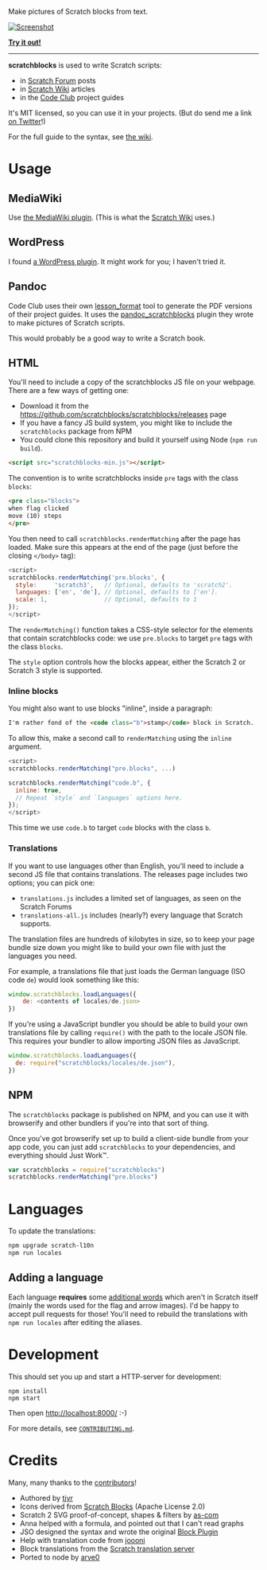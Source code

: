 Make pictures of Scratch blocks from text.

[![Screenshot](http://scratchblocks.github.io/screenshot.png)](<https://scratchblocks.github.io/#when%20flag%20clicked%0Aclear%0Aforever%0Apen%20down%0Aif%20%3C%3Cmouse%20down%3F%3E%20and%20%3Ctouching%20%5Bmouse-pointer%20v%5D%3F%3E%3E%20then%0Aswitch%20costume%20to%20%5Bbutton%20v%5D%0Aelse%0Aadd%20(x%20position)%20to%20%5Blist%20v%5D%0Aend%0Amove%20(foo)%20steps%0Aturn%20ccw%20(9)%20degrees>)

**[Try it out!](http://scratchblocks.github.io/)**

---

**scratchblocks** is used to write Scratch scripts:

- in [Scratch Forum](http://scratch.mit.edu/discuss/topic/14772/) posts
- in [Scratch Wiki](http://wiki.scratch.mit.edu/wiki/Block_Plugin) articles
- in the [Code Club](https://www.codeclub.org.uk) project guides

It's MIT licensed, so you can use it in your projects.
(But do send me a link [on Twitter](http://twitter.com/blob8108)!)

For the full guide to the syntax, see [the wiki](http://wiki.scratch.mit.edu/wiki/Block_Plugin/Syntax).

# Usage

## MediaWiki

Use [the MediaWiki plugin](https://github.com/tjvr/wiki-scratchblocks).
(This is what the [Scratch Wiki](http://wiki.scratch.mit.edu/wiki/Block_Plugin) uses.)

## WordPress

I found [a WordPress plugin](https://github.com/tkc49/scratchblocks-for-wp).
It might work for you; I haven't tried it.

## Pandoc

Code Club uses their own [lesson_format](https://github.com/CodeClub/lesson_format) tool to generate the PDF versions of their project guides.
It uses the [pandoc_scratchblocks](https://github.com/CodeClub/pandoc_scratchblocks) plugin they wrote to make pictures of Scratch scripts.

This would probably be a good way to write a Scratch book.

## HTML

You'll need to include a copy of the scratchblocks JS file on your webpage.
There are a few ways of getting one:

- Download it from the <https://github.com/scratchblocks/scratchblocks/releases> page
- If you have a fancy JS build system, you might like to include the `scratchblocks` package from NPM
- You could clone this repository and build it yourself using Node (`npm run build`).

```html
<script src="scratchblocks-min.js"></script>
```

The convention is to write scratchblocks inside `pre` tags with the class `blocks`:

```html
<pre class="blocks">
when flag clicked
move (10) steps
</pre>
```

You then need to call `scratchblocks.renderMatching` after the page has loaded.
Make sure this appears at the end of the page (just before the closing `</body>` tag):

```js
<script>
scratchblocks.renderMatching('pre.blocks', {
  style:     'scratch3',   // Optional, defaults to 'scratch2'.
  languages: ['en', 'de'], // Optional, defaults to ['en'].
  scale: 1,                // Optional, defaults to 1
});
</script>
```

The `renderMatching()` function takes a CSS-style selector for the elements that contain scratchblocks code: we use `pre.blocks` to target `pre` tags with the class `blocks`.

The `style` option controls how the blocks appear, either the Scratch 2 or Scratch 3 style is supported.

### Inline blocks

You might also want to use blocks "inline", inside a paragraph:

```html
I'm rather fond of the <code class="b">stamp</code> block in Scratch.
```

To allow this, make a second call to `renderMatching` using the `inline` argument.

```js
<script>
scratchblocks.renderMatching("pre.blocks", ...)

scratchblocks.renderMatching("code.b", {
  inline: true,
  // Repeat `style` and `languages` options here.
});
</script>
```

This time we use `code.b` to target `code` blocks with the class `b`.

### Translations

If you want to use languages other than English, you'll need to include a second JS file that contains translations.
The releases page includes two options; you can pick one:

- `translations.js` includes a limited set of languages, as seen on the Scratch Forums
- `translations-all.js` includes (nearly?) every language that Scratch supports.

The translation files are hundreds of kilobytes in size, so to keep your page bundle size down you might like to build your own file with just the languages you need.

For example, a translations file that just loads the German language (ISO code `de`) would look something like this:

```js
window.scratchblocks.loadLanguages({
    de: <contents of locales/de.json>
})
```

If you're using a JavaScript bundler you should be able to build your own translations file by calling `require()` with the path to the locale JSON file.
This requires your bundler to allow importing JSON files as JavaScript.

```js
window.scratchblocks.loadLanguages({
  de: require("scratchblocks/locales/de.json"),
})
```

## NPM

The `scratchblocks` package is published on NPM, and you can use it with browserify and other bundlers if you're into that sort of thing.

Once you've got browserify set up to build a client-side bundle from your app
code, you can just add `scratchblocks` to your dependencies, and everything
should Just Work™.

```js
var scratchblocks = require("scratchblocks")
scratchblocks.renderMatching("pre.blocks")
```

# Languages

To update the translations:

```sh
npm upgrade scratch-l10n
npm run locales
```

## Adding a language

Each language **requires** some [additional words](https://github.com/tjvr/scratchblocks/blob/master/locales-src/extra_aliases.js) which aren't in Scratch itself (mainly the words used for the flag and arrow images).
I'd be happy to accept pull requests for those! You'll need to rebuild the translations with `npm run locales` after editing the aliases.

# Development

This should set you up and start a HTTP-server for development:

```
npm install
npm start
```

Then open <http://localhost:8000/> :-)

For more details, see [`CONTRIBUTING.md`](https://github.com/tjvr/scratchblocks/blob/master/.github/CONTRIBUTING.md).

# Credits

Many, many thanks to the [contributors](https://github.com/tjvr/scratchblocks/graphs/contributors)!

- Authored by [tjvr](https://github.com/tjvr)
- Icons derived from [Scratch Blocks](https://github.com/LLK/scratch-blocks) (Apache License 2.0)
- Scratch 2 SVG proof-of-concept, shapes & filters by [as-com](https://github.com/as-com)
- Anna helped with a formula, and pointed out that I can't read graphs
- JSO designed the syntax and wrote the original [Block Plugin](<http://wiki.scratch.mit.edu/wiki/Block_Plugin_(1.4)>)
- Help with translation code from [joooni](http://scratch.mit.edu/users/joooni/)
- Block translations from the [Scratch translation server](http://translate.scratch.mit.edu/)
- Ported to node by [arve0](https://github.com/arve0)
